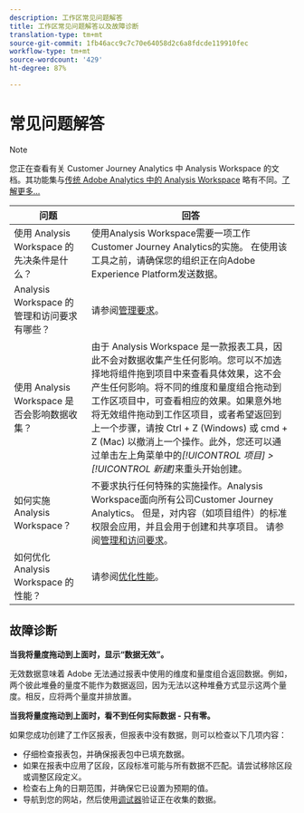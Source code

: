 ```yaml
---
description: 工作区常见问题解答
title: 工作区常见问题解答以及故障诊断
translation-type: tm+mt
source-git-commit: 1fb46acc9c7c70e64058d2c6a8fdcde119910fec
workflow-type: tm+mt
source-wordcount: '429'
ht-degree: 87%

---
```



# 常见问题解答

>[!NOTE]
>
>您正在查看有关 Customer Journey Analytics 中 Analysis Workspace 的文档。其功能集与[传统 Adobe Analytics 中的 Analysis Workspace](https://docs.adobe.com/content/help/zh-Hans/analytics/analyze/analysis-workspace/home.html) 略有不同。[了解更多...](/help/getting-started/cja-aa.md)

| 问题 | 回答 |
|--- |--- |
| 使用 Analysis Workspace 的先决条件是什么？ | 使用Analysis Workspace需要一项工作Customer Journey Analytics的实施。 在使用该工具之前，请确保您的组织正在向Adobe Experience Platform发送数据。 |
| Analysis Workspace 的管理和访问要求有哪些？ | 请参阅[管理要求](/help/analysis-workspace/workspace-faq/frequently-asked-questions-analysis-workspace.md)。 |
| 使用 Analysis Workspace 是否会影响数据收集？ | 由于 Analysis Workspace 是一款报表工具，因此不会对数据收集产生任何影响。您可以不加选择地将组件拖到项目中来查看具体效果，这不会产生任何影响。将不同的维度和量度组合拖动到工作区项目中，可查看相应的效果。如果意外地将无效组件拖动到工作区项目，或者希望返回到上一个步骤，请按 Ctrl + Z (Windows) 或 cmd + Z (Mac) 以撤消上一个操作。此外，您还可以通过单击左上角菜单中的&#x200B;*[!UICONTROL 项目] > [!UICONTROL 新建]*&#x200B;来重头开始创建。 |
| 如何实施 Analysis Workspace？ | 不要求执行任何特殊的实施操作。Analysis Workspace面向所有公司Customer Journey Analytics。 但是，对内容（如项目组件）的标准权限会应用，并且会用于创建和共享项目。 请参阅[管理和访问要求](/help/analysis-workspace/workspace-faq/frequently-asked-questions-analysis-workspace.md)。 |
| 如何优化 Analysis Workspace 的性能？ | 请参阅[优化性能](/help/analysis-workspace/workspace-faq/optimizing-performance.md)。 |

## 故障诊断

**当我将量度拖动到上面时，显示“数据无效”。**

无效数据意味着 Adobe 无法通过报表中使用的维度和量度组合返回数据。例如，两个彼此堆叠的量度不能作为数据返回，因为无法以这种堆叠方式显示这两个量度。相反，应将两个量度并排放置。

**当我将量度拖动到上面时，看不到任何实际数据 - 只有零。**

如果您成功创建了工作区报表，但报表中没有数据，则可以检查以下几项内容：

* 仔细检查报表包，并确保报表包中已填充数据。
* 如果在报表中应用了区段，区段标准可能与所有数据不匹配。请尝试移除区段或调整区段定义。
* 检查右上角的日期范围，并确保它已设置为预期的值。
* 导航到您的网站，然后使用[调试器](https://docs.adobe.com/content/help/zh-Hans/debugger/using/experience-cloud-debugger.html)验证正在收集的数据。